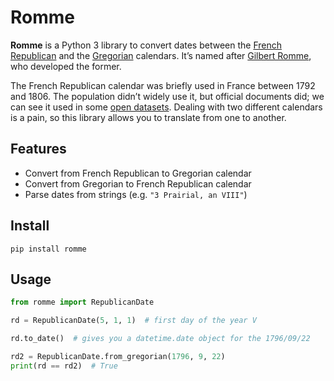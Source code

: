 # Romme

**Romme** is a Python 3 library to convert dates between the
[French Republican][rep] and the [Gregorian][greg] calendars. It’s named after
[Gilbert Romme][gilbert], who developed the former.

[rep]: https://en.wikipedia.org/wiki/French_Republican_Calendar
[greg]: https://en.wikipedia.org/wiki/Gregorian_calendar
[gilbert]: https://en.wikipedia.org/wiki/Gilbert_Romme

The French Republican calendar was briefly used in France between 1792 and
1806. The population didn’t widely use it, but official documents did; we can
see it used in some [open datasets][parisdata]. Dealing with two different
calendars is a pain, so this library allows you to translate from one to
another.

[parisdata]: https://opendata.paris.fr/explore/dataset/voiesactuellesparis2012/information/

## Features

- Convert from French Republican to Gregorian calendar
- Convert from Gregorian to French Republican calendar
- Parse dates from strings (e.g. `"3 Prairial, an VIII"`)

## Install

    pip install romme

## Usage

```python
from romme import RepublicanDate

rd = RepublicanDate(5, 1, 1)  # first day of the year V

rd.to_date()  # gives you a datetime.date object for the 1796/09/22

rd2 = RepublicanDate.from_gregorian(1796, 9, 22)
print(rd == rd2)  # True
```
